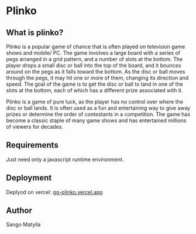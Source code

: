 # Plinko

## What is plinko?

Plinko is a popular game of chance that is often played on television game shows and mobile/ PC. 
The game involves a large board with a series of pegs arranged in a grid pattern, and a number of slots at the bottom. 
The player drops a small disc or ball into the top of the board, and it bounces around on the pegs as it falls toward the bottom.
As the disc or ball moves through the pegs, it may hit one or more of them, changing its direction and speed. 
The goal of the game is to get the disc or ball to land in one of the slots at the bottom, each of which has a different prize associated with it.

Plinko is a game of pure luck, as the player has no control over where the disc or ball lands. 
It is often used as a fun and entertaining way to give away prizes or determine the order of contestants in a competition. 
The game has become a classic staple of many game shows and has entertained millions of viewers for decades.

## Requirements
Just need only a javascript runtime environment.

## Deployment
Deplyod on vercel: [gg-plinko.vercel.app](gg-plinko)

## Author
Sango Matyila
